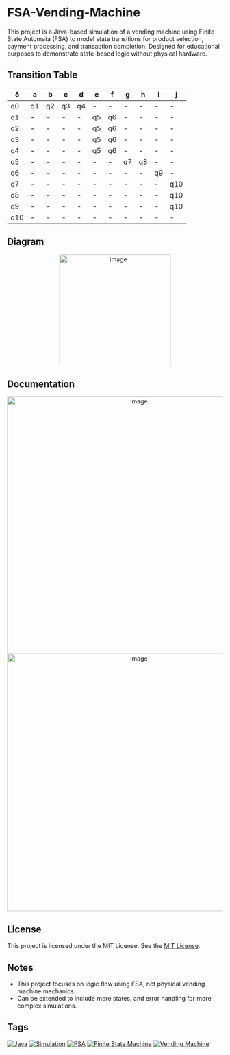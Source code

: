 # FSA-Vending-Machine
This project is a Java-based simulation of a vending machine using Finite State Automata (FSA) to model state transitions for product selection, payment processing, and transaction completion. Designed for educational purposes to demonstrate state-based logic without physical hardware.

## Transition Table
  
| δ   | a   | b   | c   | d   | e   | f   | g   | h   | i   | j   |
|-----|-----|-----|-----|-----|-----|-----|-----|-----|-----|-----|
| q0  | q1  | q2  | q3  | q4  | -   | -   | -   | -   | -   | -   | 
| q1  | -   | -   | -   | -   | q5  | q6  | -   | -   | -   | -   |
| q2  | -   | -   | -   | -   | q5  | q6  | -   | -   | -   | -   | 
| q3  | -   | -   | -   | -   | q5  | q6  | -   | -   | -   | -   |
| q4  | -   | -   | -   | -   | q5  | q6  | -   | -   | -   | -   |
| q5  | -   | -   | -   | -   | -   | -   | q7  | q8  | -   | -   |
| q6  | -   | -   | -   | -   | -   | -   | -   | -   | q9  | -   |
| q7  | -   | -   | -   | -   | -   | -   | -   | -   | -   | q10 |
| q8  | -   | -   | -   | -   | -   | -   | -   | -   | -   | q10 | 
| q9  | -   | -   | -   | -   | -   | -   | -   | -   | -   | q10 |
| q10 | -   | -   | -   | -   | -   | -   | -   | -   | -   | -   |

## Diagram
<p align="center">
  <img width="260" height="260" alt="image" src="https://github.com/user-attachments/assets/65acf235-b390-435c-a831-3ac3af07fdd3" />
</p>

## Documentation
<p align="center">
  <img src="https://github.com/user-attachments/assets/f1f7368a-9d09-4d0d-b61e-414182691236" alt="image" width="600" />
  <img src="https://github.com/user-attachments/assets/6d5ec73f-550a-44e2-ba8b-f2ec8951fb46" alt="image" width="600" />
</p>

## License
This project is licensed under the MIT License. See the [MIT License](https://choosealicense.com/licenses/mit/).

## Notes

- This project focuses on logic flow using FSA, not physical vending machine mechanics.
- Can be extended to include more states, and error handling for more complex simulations.

## Tags
[![Java](https://img.shields.io/badge/Java-007396?style=flat&logo=java&logoColor=white)](https://github.com/search?q=Java) [![Simulation](https://img.shields.io/badge/Simulation-00C853?style=flat)](https://github.com/search?q=Simulation) [![FSA](https://img.shields.io/badge/FSA-blue?style=flat)](https://github.com/search?q=FSA) [![Finite State Machine](https://img.shields.io/badge/Finite_State_Machine-2196F3?style=flat)](https://github.com/search?q=Finite+State+Machine) [![Vending Machine](https://img.shields.io/badge/Vending_Machine-FF5722?style=flat)](https://github.com/search?q=Vending+Machine)  
